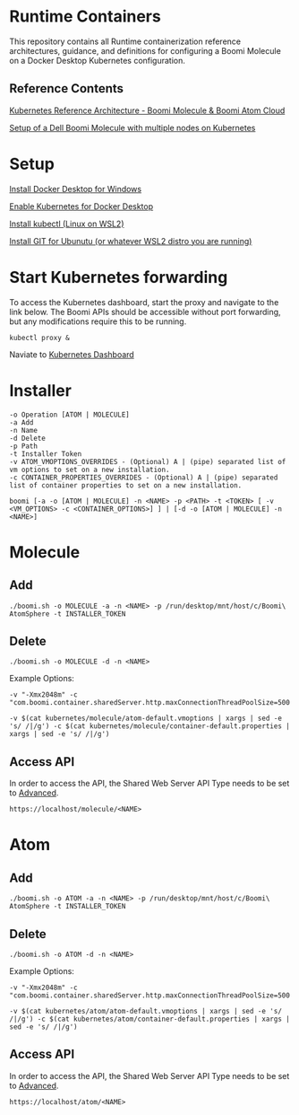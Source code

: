 # Runtime Containers

This repository contains all Runtime containerization reference architectures, guidance, and definitions for configuring a Boomi Molecule on a Docker Desktop Kubernetes configuration.

## Reference Contents

[Kubernetes Reference Architecture - Boomi Molecule & Boomi Atom Cloud](https://bitbucket.org/officialboomi/runtime-containers/src/master/Kubernetes/)

[Setup of a Dell Boomi Molecule with multiple nodes on Kubernetes](https://github.com/anthonyrabiaza/BoomiKubernetes)

# Setup
[Install Docker Desktop for Windows](https://hub.docker.com/editions/community/docker-ce-desktop-windows)

[Enable Kubernetes for Docker Desktop](https://docs.docker.com/desktop/kubernetes/)

[Install kubectl (Linux on WSL2)](https://kubernetes.io/docs/tasks/tools/install-kubectl-linux/)

[Install GIT for Ubunutu (or whatever WSL2 distro you are running)](https://linuxize.com/post/how-to-install-git-on-ubuntu-18-04/)

# Start Kubernetes forwarding

To access the Kubernetes dashboard, start the proxy and navigate to the link below. 
The Boomi APIs should be accessible without port forwarding, but any modifications require this to be running.

```
kubectl proxy &
```

Naviate to [Kubernetes Dashboard](http://localhost:8001/api/v1/namespaces/kubernetes-dashboard/services/https:kubernetes-dashboard:/proxy/)

# Installer

```
-o Operation [ATOM | MOLECULE]
-a Add
-n Name
-d Delete
-p Path
-t Installer Token                                                                                                                                                                                     -v ATOM_VMOPTIONS_OVERRIDES - (Optional) A | (pipe) separated list of vm options to set on a new installation.
-c CONTAINER_PROPERTIES_OVERRIDES - (Optional) A | (pipe) separated list of container properties to set on a new installation.

boomi [-a -o [ATOM | MOLECULE] -n <NAME> -p <PATH> -t <TOKEN> [ -v <VM_OPTIONS> -c <CONTAINER_OPTIONS>] ] | [-d -o [ATOM | MOLECULE] -n <NAME>]   
```

# Molecule

## Add

```
./boomi.sh -o MOLECULE -a -n <NAME> -p /run/desktop/mnt/host/c/Boomi\ AtomSphere -t INSTALLER_TOKEN
```

## Delete

```
./boomi.sh -o MOLECULE -d -n <NAME>
```

Example Options:
```
-v "-Xmx2048m" -c "com.boomi.container.sharedServer.http.maxConnectionThreadPoolSize=500|com.boomi.container.sharedServer.http.connector.authType=BASIC"

-v $(cat kubernetes/molecule/atom-default.vmoptions | xargs | sed -e 's/ /|/g') -c $(cat kubernetes/molecule/container-default.properties | xargs | sed -e 's/ /|/g')
```

## Access API

In order to access the API, the Shared Web Server API Type needs to be set to [Advanced](https://community.boomi.com/s/article/Authentication-Available-to-the-Shared-Web-Server#Advanced-API-Type).

```
https://localhost/molecule/<NAME>
```

# Atom

## Add

```
./boomi.sh -o ATOM -a -n <NAME> -p /run/desktop/mnt/host/c/Boomi\ AtomSphere -t INSTALLER_TOKEN
```

## Delete

```
./boomi.sh -o ATOM -d -n <NAME>
```

Example Options:
```
-v "-Xmx2048m" -c "com.boomi.container.sharedServer.http.maxConnectionThreadPoolSize=500|com.boomi.container.sharedServer.http.connector.authType=BASIC"

-v $(cat kubernetes/atom/atom-default.vmoptions | xargs | sed -e 's/ /|/g') -c $(cat kubernetes/atom/container-default.properties | xargs | sed -e 's/ /|/g')
```

## Access API

In order to access the API, the Shared Web Server API Type needs to be set to [Advanced](https://community.boomi.com/s/article/Authentication-Available-to-the-Shared-Web-Server#Advanced-API-Type).

```
https://localhost/atom/<NAME>
```